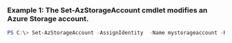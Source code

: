 ### Example 1: The Set-AzStorageAccount cmdlet modifies an Azure Storage account.
```powershell
PS C:\> Set-AzStorageAccount -AssignIdentity  -Name mystorageaccount -ResourceGroupName MyResourceGroup
```

